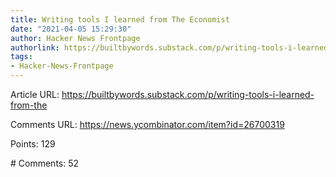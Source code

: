 ```yaml
---
title: Writing tools I learned from The Economist
date: "2021-04-05 15:29:30"
author: Hacker News Frontpage
authorlink: https://builtbywords.substack.com/p/writing-tools-i-learned-from-the
tags:
- Hacker-News-Frontpage
---
```


<p>Article URL: <a href="https://builtbywords.substack.com/p/writing-tools-i-learned-from-the">https://builtbywords.substack.com/p/writing-tools-i-learned-from-the</a></p>
<p>Comments URL: <a href="https://news.ycombinator.com/item?id=26700319">https://news.ycombinator.com/item?id=26700319</a></p>
<p>Points: 129</p>
<p># Comments: 52</p>
